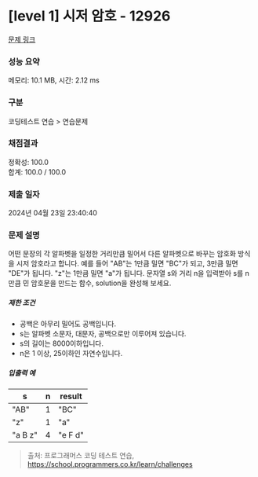 # [level 1] 시저 암호 - 12926 

[문제 링크](https://school.programmers.co.kr/learn/courses/30/lessons/12926) 

### 성능 요약

메모리: 10.1 MB, 시간: 2.12 ms

### 구분

코딩테스트 연습 > 연습문제

### 채점결과

정확성: 100.0<br/>합계: 100.0 / 100.0

### 제출 일자

2024년 04월 23일 23:40:40

### 문제 설명

<p style="user-select: auto !important;">어떤 문장의 각 알파벳을 일정한 거리만큼 밀어서 다른 알파벳으로 바꾸는 암호화 방식을 시저 암호라고 합니다.  예를 들어 "AB"는 1만큼 밀면 "BC"가 되고, 3만큼 밀면 "DE"가 됩니다. "z"는 1만큼 밀면 "a"가 됩니다. 문자열 s와 거리 n을 입력받아 s를 n만큼 민 암호문을 만드는 함수, solution을 완성해 보세요.</p>

<h5 style="user-select: auto !important;">제한 조건</h5>

<ul style="user-select: auto !important;">
<li style="user-select: auto !important;">공백은 아무리 밀어도 공백입니다.</li>
<li style="user-select: auto !important;">s는 알파벳 소문자, 대문자, 공백으로만 이루어져 있습니다.</li>
<li style="user-select: auto !important;">s의 길이는 8000이하입니다.</li>
<li style="user-select: auto !important;">n은 1 이상, 25이하인 자연수입니다.</li>
</ul>

<h5 style="user-select: auto !important;">입출력 예</h5>
<table class="table" style="user-select: auto !important;">
        <thead style="user-select: auto !important;"><tr style="user-select: auto !important;">
<th style="user-select: auto !important;">s</th>
<th style="user-select: auto !important;">n</th>
<th style="user-select: auto !important;">result</th>
</tr>
</thead>
        <tbody style="user-select: auto !important;"><tr style="user-select: auto !important;">
<td style="user-select: auto !important;">"AB"</td>
<td style="user-select: auto !important;">1</td>
<td style="user-select: auto !important;">"BC"</td>
</tr>
<tr style="user-select: auto !important;">
<td style="user-select: auto !important;">"z"</td>
<td style="user-select: auto !important;">1</td>
<td style="user-select: auto !important;">"a"</td>
</tr>
<tr style="user-select: auto !important;">
<td style="user-select: auto !important;">"a B z"</td>
<td style="user-select: auto !important;">4</td>
<td style="user-select: auto !important;">"e F d"</td>
</tr>
</tbody>
      </table>

> 출처: 프로그래머스 코딩 테스트 연습, https://school.programmers.co.kr/learn/challenges